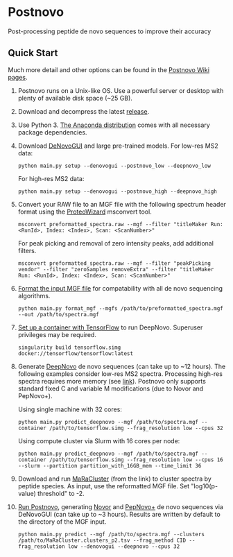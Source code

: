 # Postnovo
Post-processing peptide de novo sequences to improve their accuracy

## Quick Start

Much more detail and other options can be found in the [Postnovo Wiki pages](https://github.com/semiller10/postnovo/wiki).

1. Postnovo runs on a Unix-like OS. Use a powerful server or desktop with plenty of available disk space (~25 GB).
2. Download and decompress the latest [release](https://github.com/semiller10/postnovo/releases).
3. Use Python 3.
[The Anaconda distribution](https://www.anaconda.com/distribution/) comes with all necessary package dependencies.
4. Download [DeNovoGUI](http://compomics.github.io/projects/denovogui.html) and large pre-trained models.
   For low-res MS2 data:
   
   `python main.py setup --denovogui --postnovo_low --deepnovo_low`
   
   For high-res MS2 data:
   
   `python main.py setup --denovogui --postnovo_high --deepnovo_high`
   
5. Convert your RAW file to an MGF file with the following spectrum header format using the [ProteoWizard](http://proteowizard.sourceforge.net/) msconvert tool.

   `msconvert preformatted_spectra.raw --mgf --filter "titleMaker Run: <RunId>, Index: <Index>, Scan: <ScanNumber>"`

   For peak picking and removal of zero intensity peaks, add additional filters.
   
   `msconvert preformatted_spectra.raw --mgf --filter "peakPicking vendor" --filter "zeroSamples removeExtra" --filter "titleMaker Run: <RunId>, Index: <Index>, Scan: <ScanNumber>"`

6. [Format the input MGF file](https://github.com/semiller10/postnovo/wiki/MGF-Input-File-Setup) for compatability with all de novo sequencing algorithms.

   `python main.py format_mgf --mgfs /path/to/preformatted_spectra.mgf --out /path/to/spectra.mgf`
   
7. [Set up a container with TensorFlow](https://github.com/semiller10/postnovo/wiki/DeepNovo-Installation) to run DeepNovo.
Superuser privileges may be required.

   `singularity build tensorflow.simg docker://tensorflow/tensorflow:latest`
8. Generate [DeepNovo](https://github.com/nh2tran/DeepNovo) de novo sequences (can take up to ~12 hours).
The following examples consider low-res MS2 spectra.
Processing high-res spectra requires more memory (see [link](https://github.com/semiller10/postnovo/wiki/Training-and-Running-DeepNovo)).
Postnovo only supports standard fixed C and variable M modifications (due to Novor and PepNovo+).

   Using single machine with 32 cores:

   `python main.py predict_deepnovo --mgf /path/to/spectra.mgf --container /path/to/tensorflow.simg --frag_resolution low --cpus 32`
   
   Using compute cluster via Slurm with 16 cores per node:
   
   `python main.py predict_deepnovo --mgf /path/to/spectra.mgf --container /path/to/tensorflow.simg --frag_resolution low --cpus 16 --slurm --partition partition_with_16GB_mem --time_limit 36`
9. Download and run [MaRaCluster](https://github.com/statisticalbiotechnology/maracluster) (from the link) to cluster spectra by peptide species.
As input, use the reformatted MGF file.
Set "log10(p-value) threshold" to -2.

10. [Run Postnovo](https://github.com/semiller10/postnovo/wiki/Predicting-with-Postnovo), generating [Novor](https://www.rapidnovor.com/download/) and [PepNovo+](http://proteomics.ucsd.edu/Software/PepNovo/) de novo sequences via DeNovoGUI (can take up to ~3 hours).
Results are written by default to the directory of the MGF input.

    `python main.py predict --mgf /path/to/spectra.mgf --clusters /path/to/MaRaCluster.clusters_p2.tsv --frag_method CID --   frag_resolution low --denovogui --deepnovo --cpus 32`
